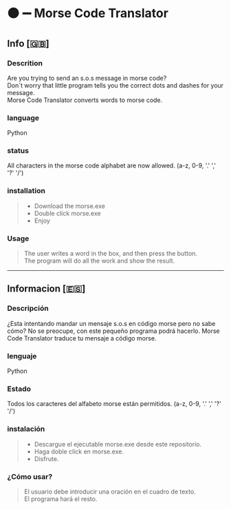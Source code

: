 # :black_circle: :heavy_minus_sign: Morse Code Translator
## Info [:gb:]
### Descrition
Are you trying to send an s.o.s message in morse code?   
Don´t worry that little program tells you the correct dots and dashes for your message.   
Morse Code Translator converts words to morse code.

### language
Python

### status
All characters in the morse code alphabet are now allowed.
(a-z, 0-9, '.' ',' '?' '/')

### installation
> - Download the morse.exe
> - Double click morse.exe
> - Enjoy

### Usage
> The user writes a word in the box, and then press the button.   
> The program will do all the work and show the result.

<hr/>

## Informacion [:es:]
### Descripción
¿Esta intentando mandar un mensaje s.o.s en código morse pero no sabe cómo?
No se preocupe, con este pequeño programa podrá hacerlo.
Morse Code Translator traduce tu mensaje a código morse.

### lenguaje
Python

### Estado
Todos los caracteres del alfabeto morse están permitidos.
(a-z, 0-9, '.' ',' '?' '/')

### instalación
> - Descargue el ejecutable morse.exe desde este repositorio.
> - Haga doble click en morse.exe.
> - Disfrute.

### ¿Cómo usar?
> El usuario debe introducir una oración en el cuadro de texto.   
> El programa hará el resto.

